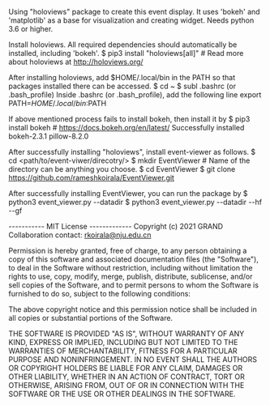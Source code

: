 Using "holoviews" package to create this event display. It uses 'bokeh' and 'matplotlib' as a base for visualization and creating widget.
Needs python 3.6 or higher.

Install holoviews. All required dependencies should automatically be installed, including 'bokeh'.
  $ pip3 install "holoviews[all]"    # Read more about holoviews at http://holoviews.org/
  
After installing holoviews, add $HOME/.local/bin in the PATH so that packages installed there can be accessed.
  $ cd ~
	$ subl .bashrc      (or .bash_profile)
Inside .bashrc (or .bash_profile), add the following line
		export PATH=$HOME/.local/bin:$PATH

If above mentioned process fails to install bokeh, then install it by
  $ pip3 install bokeh
	# https://docs.bokeh.org/en/latest/
	Successfully installed bokeh-2.3.1 pillow-8.2.0
  
After successfully installing "holoviews", install event-viewer as follows.
  $ cd <path/to/event-viwer/direcotry/>
  $ mkdir EventViewer    # Name of the directory can be anything you choose.
  $ cd EventViewer
  $ git clone https://github.com/rameshkoirala/EventViewer.git
  
After successfully installing EventViewer, you can run the package by
  $ python3 event_viewer.py --datadir <path>
	$	python3 event_viewer.py --datadir <path> --hf <filename> --gf <geometry filename>

----------- MIT License -------------
Copyright (c) 2021 GRAND Collaboration
contact: rkoirala@nju.edu.cn

Permission is hereby granted, free of charge, to any person obtaining a copy of this 
software and associated documentation files (the "Software"), to deal in the Software 
without restriction, including without limitation the rights to use, copy, modify, merge, 
publish, distribute, sublicense, and/or sell copies of the Software, and to permit persons 
to whom the Software is furnished to do so, subject to the following conditions:

The above copyright notice and this permission notice shall be included in all copies or substantial portions of the Software. 

THE SOFTWARE IS PROVIDED "AS IS", WITHOUT WARRANTY OF ANY KIND, EXPRESS OR IMPLIED, 
INCLUDING BUT NOT LIMITED TO THE WARRANTIES OF MERCHANTABILITY, FITNESS FOR A PARTICULAR 
PURPOSE AND NONINFRINGEMENT. IN NO EVENT SHALL THE AUTHORS OR COPYRIGHT HOLDERS BE LIABLE 
FOR ANY CLAIM, DAMAGES OR OTHER LIABILITY, WHETHER IN AN ACTION OF CONTRACT, TORT OR 
OTHERWISE, ARISING FROM, OUT OF OR IN CONNECTION WITH THE SOFTWARE OR THE USE OR OTHER 
DEALINGS IN THE SOFTWARE.
